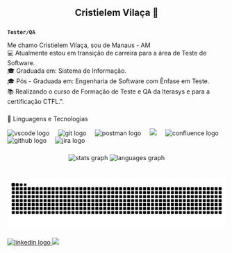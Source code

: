 <h2 align="center">Cristielem Vilaça 🐞</h2>

###
**`Tester/QA`**

Me chamo Cristielem Vilaça, sou de Manaus - AM <br>💻 Atualmente estou em transição de carreira para a área de Teste de Software.<br>🎓 Graduada em: Sistema de Informação.<br>🎓 Pós - Graduada em: Engenharia de Software com Ênfase em Teste.<br>📚 Realizando o curso de Formação de Teste e QA da Iterasys e para a certificação CTFL.".

###
🤖 Linguagens e Tecnologias

<div align="left">
  <img src="https://skillicons.dev/icons?i=vscode" height="40" alt="vscode logo"  />
  <img width="12" />
  <img src="https://skillicons.dev/icons?i=git" height="40" alt="git logo"  />
  <img width="12" />
  <img src="https://cdn.simpleicons.org/postman/FF6C37" height="40" alt="postman logo"  />
  <img width="12" />
  <img src="https://cdn.jsdelivr.net/gh/devicons/devicon@latest/icons/cypressio/cypressio-original.svg" width="40"/>
  <img width="12" />
  <img src="https://cdn.jsdelivr.net/gh/devicons/devicon/icons/confluence/confluence-original.svg" height="40" alt="confluence logo"  />
  <img width="12" />
  <img src="https://skillicons.dev/icons?i=github" height="40" alt="github logo"  />
  <img width="12" />
  <img src="https://cdn.jsdelivr.net/gh/devicons/devicon/icons/jira/jira-original.svg" height="40" alt="jira logo"  />
</div>

###

<div align="center">
  <img src="https://github-readme-stats.vercel.app/api?username=cristielemvilaca&hide_title=false&hide_rank=false&show_icons=true&include_all_commits=true&count_private=true&disable_animations=false&theme=dracula&locale=pt-br&hide_border=false&order=1" height="150" alt="stats graph"  />
  <img src="https://github-readme-stats.vercel.app/api/top-langs?username=cristielemvilaca&locale=pt-br&hide_title=false&layout=compact&card_width=320&langs_count=5&theme=dracula&hide_border=false&order=2" height="150" alt="languages graph"  />
</div>

###

<br clear="both">

<img src="https://raw.githubusercontent.com/cristielemvilaca/cristielemvilaca/output/snake.svg" alt="Snake animation" />

###

<p align="left"></p>

###

<div align="left">
<a href="https://www.linkedin.com/in/cristielem-vilaca/" target="_blank">
    <img src="https://img.shields.io/static/v1?message=LinkedIn&logo=linkedin&label=&color=0077B5&logoColor=white&labelColor=&style=for-the-badge" height="40" alt="linkedin logo"  />
  </a>
  <a href="https://github.com/cristielemvilaca" target="_blank"> 
    <img src="https://img.shields.io/badge/github-%23121011.svg?style=for-the-badge&logo=github&logoColor=white"  height="40"  />
  </a>
</div>

###

